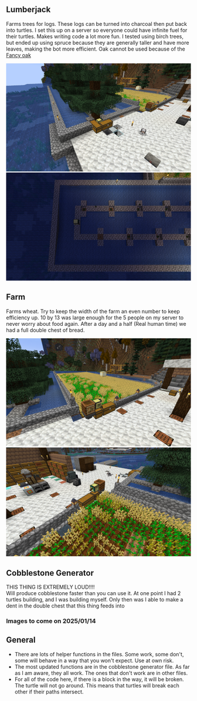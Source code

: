 
## Lumberjack

Farms trees for logs. These logs can be turned into charcoal then put back into turtles. I set this up on a server so everyone could have infinite fuel for their turtles. Makes writing code a lot more fun. I tested using birch trees, but ended up using spruce because they are generally taller and have more leaves, making the bot more efficient. Oak cannot be used because of the [Fancy oak](https://minecraft.fandom.com/wiki/Oak#:~:text=Fancy%20oaks%20are,on%20all%20sides.) 

![Trees frontside](/MEDIA/wood_start.png "The front end of the tree farm with the turtle in it's resting location")
![Trees backside](/MEDIA/Wood_end.png "Backside of the wood farm")


## Farm

Farms wheat. Try to keep the width of the farm an even number to keep efficiency up. 10 by 13 was large enough for the 5 people on my server to never worry about food again. After a day and a half (Real human time) we had a full double chest of bread.

![Trees backside](/MEDIA/wheat.png "Backside of the wood farm")
![Trees backside](/MEDIA/wheat_from_back.png "Backside of the wood farm")

## Cobblestone Generator

THIS THING IS EXTREMELY LOUD!!!!<br/>
Will produce cobblestone faster than you can use it. At one point I had 2 turtles building, and I was building myself. Only then was I able to make a dent in the double chest that this thing feeds into

### Images to come on 2025/01/14

## General

- There are lots of helper functions in the files. Some work, some don't, some will behave in a way that you won't expect. Use at own risk.
- The most updated functions are in the cobblestone generator file. As far as I am aware, they all work. The ones that don't work are in other files.
- For all of the code here, if there is a block in the way, it will be broken. The turtle will not go around. This means that turtles will break each other if their paths intersect.
